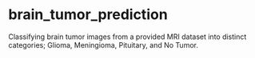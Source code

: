 # brain_tumor_prediction
Classifying brain tumor images from a provided MRI dataset into distinct categories;  Glioma, Meningioma, Pituitary, and No Tumor.
